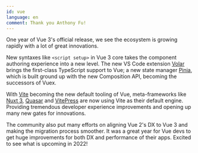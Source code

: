```yaml
---
id: vue
language: en
comment: Thank you Anthony Fu!
---
```


One year of Vue 3's official release, we see the ecosystem is growing rapidly with a lot of great innovations.

New syntaxes like `<script setup>` in Vue 3 core takes the component authoring experience into a new level. The new VS Code extension [Volar](https://github.com/johnsoncodehk/volar) brings the first-class TypeScript support to Vue; a new state manager [Pinia](https://github.com/vuejs/pinia), which is built ground up with the new Composition API, becoming the successors of Vuex.

With [Vite](https://github.com/vitejs/vite) becoming the new default tooling of Vue, meta-frameworks like [Nuxt 3](https://github.com/nuxt/framework), [Quasar](https://github.com/quasarframework/quasar) and [VitePress](https://github.com/vuejs/vitepress) are now using Vite as their default engine. Providing tremendous developer experience improvements and opening up many new gates for innovations.

The community also put many efforts on aligning Vue 2's DX to Vue 3 and making the migration process smoother. It was a great year for Vue devs to get huge improvements for both DX and performance of their apps. Excited to see what is upcoming in 2022!
